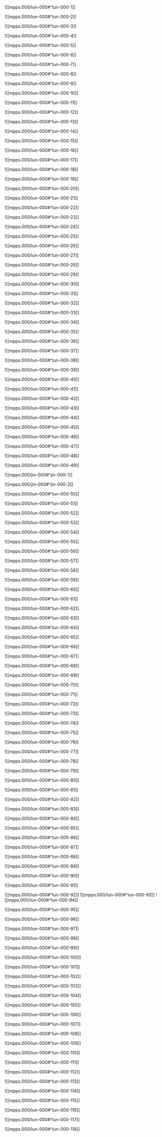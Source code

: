 ![[mpps.000/lun-000#^lun-000-1]]

![[mpps.000/lun-000#^lun-000-2]]

![[mpps.000/lun-000#^lun-000-3]]

![[mpps.000/lun-000#^lun-000-4]]

![[mpps.000/lun-000#^lun-000-5]]

![[mpps.000/lun-000#^lun-000-6]]

![[mpps.000/lun-000#^lun-000-7]]

![[mpps.000/lun-000#^lun-000-8]]

![[mpps.000/lun-000#^lun-000-9]]

![[mpps.000/lun-000#^lun-000-10]]

![[mpps.000/lun-000#^lun-000-11]]

![[mpps.000/lun-000#^lun-000-12]]

![[mpps.000/lun-000#^lun-000-13]]

![[mpps.000/lun-000#^lun-000-14]]

![[mpps.000/lun-000#^lun-000-15]]

![[mpps.000/lun-000#^lun-000-16]]

![[mpps.000/lun-000#^lun-000-17]]

![[mpps.000/lun-000#^lun-000-18]]

![[mpps.000/lun-000#^lun-000-19]]

![[mpps.000/lun-000#^lun-000-20]]

![[mpps.000/lun-000#^lun-000-21]]



![[mpps.000/lun-000#^lun-000-22]]

![[mpps.000/lun-000#^lun-000-23]]

![[mpps.000/lun-000#^lun-000-24]]

![[mpps.000/lun-000#^lun-000-25]]

![[mpps.000/lun-000#^lun-000-26]]

![[mpps.000/lun-000#^lun-000-27]]

![[mpps.000/lun-000#^lun-000-28]]

![[mpps.000/lun-000#^lun-000-29]]

![[mpps.000/lun-000#^lun-000-30]]

![[mpps.000/lun-000#^lun-000-31]]

![[mpps.000/lun-000#^lun-000-32]]

![[mpps.000/lun-000#^lun-000-33]]

![[mpps.000/lun-000#^lun-000-34]]

![[mpps.000/lun-000#^lun-000-35]]

![[mpps.000/lun-000#^lun-000-36]]

![[mpps.000/lun-000#^lun-000-37]]

![[mpps.000/lun-000#^lun-000-38]]

![[mpps.000/lun-000#^lun-000-39]]

![[mpps.000/lun-000#^lun-000-40]]

![[mpps.000/lun-000#^lun-000-41]]

![[mpps.000/lun-000#^lun-000-42]]

![[mpps.000/lun-000#^lun-000-43]]

![[mpps.000/lun-000#^lun-000-44]]

![[mpps.000/lun-000#^lun-000-45]]

![[mpps.000/lun-000#^lun-000-46]]

![[mpps.000/lun-000#^lun-000-47]]

![[mpps.000/lun-000#^lun-000-48]]

![[mpps.000/lun-000#^lun-000-49]]

![[mpps.000/jin-000#^jin-000-1]]

![[mpps.000/jin-000#^jin-000-2]]

![[mpps.000/lun-000#^lun-000-50]]

![[mpps.000/lun-000#^lun-000-51]]

![[mpps.000/lun-000#^lun-000-52]]

![[mpps.000/lun-000#^lun-000-53]]

![[mpps.000/lun-000#^lun-000-54]]

![[mpps.000/lun-000#^lun-000-55]]

![[mpps.000/lun-000#^lun-000-56]]

![[mpps.000/lun-000#^lun-000-57]]

![[mpps.000/lun-000#^lun-000-58]]

![[mpps.000/lun-000#^lun-000-59]]

![[mpps.000/lun-000#^lun-000-60]]

![[mpps.000/lun-000#^lun-000-61]]

![[mpps.000/lun-000#^lun-000-62]]

![[mpps.000/lun-000#^lun-000-63]]

![[mpps.000/lun-000#^lun-000-64]]

![[mpps.000/lun-000#^lun-000-65]]

![[mpps.000/lun-000#^lun-000-66]]

![[mpps.000/lun-000#^lun-000-67]]

![[mpps.000/lun-000#^lun-000-68]]

![[mpps.000/lun-000#^lun-000-69]]

![[mpps.000/lun-000#^lun-000-70]]

![[mpps.000/lun-000#^lun-000-71]]

![[mpps.000/lun-000#^lun-000-72]]

![[mpps.000/lun-000#^lun-000-73]]

![[mpps.000/lun-000#^lun-000-74]]

![[mpps.000/lun-000#^lun-000-75]]

![[mpps.000/lun-000#^lun-000-76]]

![[mpps.000/lun-000#^lun-000-77]]

![[mpps.000/lun-000#^lun-000-78]]

![[mpps.000/lun-000#^lun-000-79]]

![[mpps.000/lun-000#^lun-000-80]]

![[mpps.000/lun-000#^lun-000-81]]

![[mpps.000/lun-000#^lun-000-82]]

![[mpps.000/lun-000#^lun-000-83]]

![[mpps.000/lun-000#^lun-000-84]]

![[mpps.000/lun-000#^lun-000-85]]

![[mpps.000/lun-000#^lun-000-86]]

![[mpps.000/lun-000#^lun-000-87]]

![[mpps.000/lun-000#^lun-000-88]]

![[mpps.000/lun-000#^lun-000-89]]

![[mpps.000/lun-000#^lun-000-90]]

![[mpps.000/lun-000#^lun-000-91]]

![[mpps.000/lun-000#^lun-000-92]]
![[mpps.000/lun-000#^lun-000-93]]
![[mpps.000/lun-000#^lun-000-94]]

![[mpps.000/lun-000#^lun-000-95]]

![[mpps.000/lun-000#^lun-000-96]]

![[mpps.000/lun-000#^lun-000-97]]

![[mpps.000/lun-000#^lun-000-98]]

![[mpps.000/lun-000#^lun-000-99]]

![[mpps.000/lun-000#^lun-000-100]]

![[mpps.000/lun-000#^lun-000-101]]

![[mpps.000/lun-000#^lun-000-102]]

![[mpps.000/lun-000#^lun-000-103]]

![[mpps.000/lun-000#^lun-000-104]]

![[mpps.000/lun-000#^lun-000-105]]

![[mpps.000/lun-000#^lun-000-106]]

![[mpps.000/lun-000#^lun-000-107]]

![[mpps.000/lun-000#^lun-000-108]]

![[mpps.000/lun-000#^lun-000-109]]

![[mpps.000/lun-000#^lun-000-110]]

![[mpps.000/lun-000#^lun-000-111]]

![[mpps.000/lun-000#^lun-000-112]]

![[mpps.000/lun-000#^lun-000-113]]

![[mpps.000/lun-000#^lun-000-114]]

![[mpps.000/lun-000#^lun-000-115]]

![[mpps.000/lun-000#^lun-000-116]]

![[mpps.000/lun-000#^lun-000-117]]

![[mpps.000/lun-000#^lun-000-118]]
